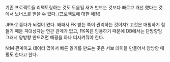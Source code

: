 기존 프로젝트들 리팩토링하는 것도 도움됨
새거 만드는 것보다 빠르고 개선 했다는 것에서 보너스를 받을 수 있다. (프로젝트에 대한 애정)


JPA-2
듣다가 뇌절이 왔다.
왜째서 FK 받는 쪽이 관리하는 것이지? 
고것은 매핑하기 힘들기 때문
피대상자는 연관 관계가 없고, FK쪽은 인용하기 때문에 DB에서는 단방향임
그래서 양방향 만드려면 매핑을 하나 더시켜줘야 한다.

N:M 관계이고 데이터 많아서 빠른 읽기를 만드는 곳은 서브 테이블 만들어서 양방향 매핑도 한다고 한다.

